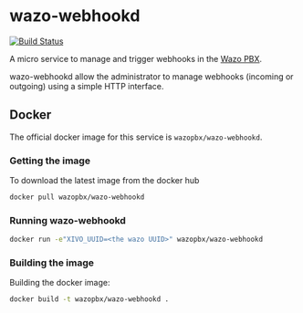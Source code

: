 # wazo-webhookd

[![Build Status](https://jenkins.wazo.community/buildStatus/icon?job=wazo-webhookd)](https://jenkins.wazo.community/job/wazo-webhookd)

A micro service to manage and trigger webhooks in the [Wazo PBX](http://wazo.community).


wazo-webhookd allow the administrator to manage webhooks (incoming or outgoing)
using a simple HTTP interface.


## Docker

The official docker image for this service is `wazopbx/wazo-webhookd`.


### Getting the image

To download the latest image from the docker hub

```sh
docker pull wazopbx/wazo-webhookd
```


### Running wazo-webhookd

```sh
docker run -e"XIVO_UUID=<the wazo UUID>" wazopbx/wazo-webhookd
```

### Building the image

Building the docker image:

```sh
docker build -t wazopbx/wazo-webhookd .
```
